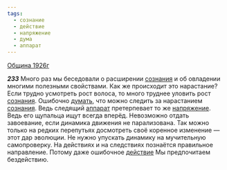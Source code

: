 ```yaml
---
tags:
  - сознание
  - действие
  - напряжение
  - дума
  - аппарат
---
```


[Община 1926г](https://127.0.0.1:4002/agni/1926)

___233___
Много раз мы беседовали о расширении [сознания](../../../tags/#сознание) и об овладении многими полезными свойствами. Как же происходит это нарастание? Если трудно усмотреть рост волоса, то много труднее уловить рост [сознания](../../../tags/#сознание). Ошибочно [думать](../../../tags/#дума), что можно следить за нарастанием [сознания](../../../tags/#сознание). Ведь следящий [аппарат](../../../tags/#аппарат) претерпевает то же [напряжение](../../../tags/#напряжение). Ведь его щупальца ищут всегда вперёд. Невозможно отдать завоевание, если динамика движения не парализована. Так можно только на редких перепутьях досмотреть своё коренное изменение — этот дар эволюции. Не нужно упускать динамику на мучительную самопроверку. На действиях и на следствиях познаётся правильное направление. Потому даже ошибочное [действие](../../../tags/#действие) Мы предпочитаем бездействию.   

